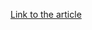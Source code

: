 [Link to the article](https://unit42.paloaltonetworks.com/fighting-ursa-car-for-sale-phishing-lure)
